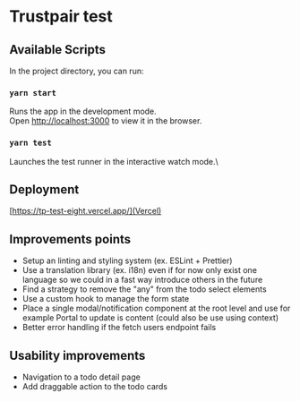 # Trustpair test

## Available Scripts

In the project directory, you can run:

### `yarn start`

Runs the app in the development mode.\
Open [http://localhost:3000](http://localhost:3000) to view it in the browser.

### `yarn test`

Launches the test runner in the interactive watch mode.\

## Deployment

[https://tp-test-eight.vercel.app/](Vercel)

## Improvements points

- Setup an linting and styling system (ex. ESLint + Prettier)
- Use a translation library (ex. i18n) even if for now only exist one language so we could in a fast way introduce others in the future
- Find a strategy to remove the "any" from the todo select elements
- Use a custom hook to manage the form state
- Place a single modal/notification component at the root level and use for example Portal to update is content (could also be use using context)
- Better error handling if the fetch users endpoint fails

## Usability improvements

- Navigation to a todo detail page
- Add draggable action to the todo cards
